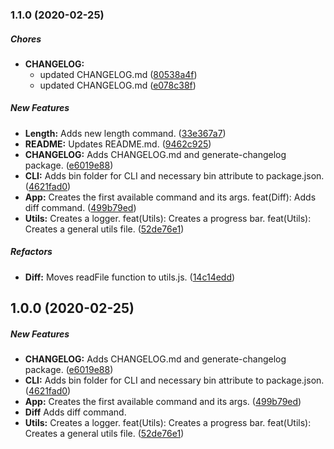 ### 1.1.0 (2020-02-25)

##### Chores

* **CHANGELOG:**
  *  updated CHANGELOG.md ([80538a4f](https://github.com/francofantini/csv-tools-cli/commit/80538a4fc37ecf6355fd871f03ae7b0503e2d694))
  *  updated CHANGELOG.md ([e078c38f](https://github.com/francofantini/csv-tools-cli/commit/e078c38fba1e1f16a0ce328c470e4e3375b7a48d))

##### New Features

* **Length:**  Adds new length command. ([33e367a7](https://github.com/francofantini/csv-tools-cli/commit/33e367a70bee0545c86d33969b7063c10b9f3f0a))
* **README:**  Updates README.md. ([9462c925](https://github.com/francofantini/csv-tools-cli/commit/9462c9257a20009a61d64edfad82614878425332))
* **CHANGELOG:**  Adds CHANGELOG.md and generate-changelog package. ([e6019e88](https://github.com/francofantini/csv-tools-cli/commit/e6019e88131dacf6d93e9c052a06537fc06792a3))
* **CLI:**  Adds bin folder for CLI and necessary bin attribute to package.json. ([4621fad0](https://github.com/francofantini/csv-tools-cli/commit/4621fad0e8b4e3a127f27e05f14c1ae74aeacc04))
* **App:**  Creates the first available command and its args. feat(Diff): Adds diff command. ([499b79ed](https://github.com/francofantini/csv-tools-cli/commit/499b79ed2318fd1e8dbb66bf1e23337b472e8818))
* **Utils:**  Creates a logger. feat(Utils): Creates a progress bar. feat(Utils): Creates a general utils file. ([52de76e1](https://github.com/francofantini/csv-tools-cli/commit/52de76e12e6d3a2953fafc401101519b635638c4))

##### Refactors

* **Diff:**  Moves readFile function to utils.js. ([14c14edd](https://github.com/francofantini/csv-tools-cli/commit/14c14edd8732bce67cc6230a00b0e3ff04e80d46))

## 1.0.0 (2020-02-25)

##### New Features

* **CHANGELOG:**  Adds CHANGELOG.md and generate-changelog package. ([e6019e88](https://github.com/francofantini/csv-tools-cli/commit/e6019e88131dacf6d93e9c052a06537fc06792a3))
* **CLI:**  Adds bin folder for CLI and necessary bin attribute to package.json. ([4621fad0](https://github.com/francofantini/csv-tools-cli/commit/4621fad0e8b4e3a127f27e05f14c1ae74aeacc04))
* **App:**  Creates the first available command and its args. ([499b79ed](https://github.com/francofantini/csv-tools-cli/commit/499b79ed2318fd1e8dbb66bf1e23337b472e8818))
* **Diff**  Adds diff command.
* **Utils:**  Creates a logger. feat(Utils): Creates a progress bar. feat(Utils): Creates a general utils file. ([52de76e1](https://github.com/francofantini/csv-tools-cli/commit/52de76e12e6d3a2953fafc401101519b635638c4))


